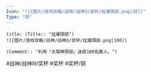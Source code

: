 ```yaml
---
Icon: "![[图片/游戏攻略/战神/战神3/奖杯/炫燿頭部.png|30]]"
Type: "铜"
---
```

```ad-common-bronze-trophy
title: (Title:: "炫燿頭部")
![[图片/游戏攻略/战神/战神3/奖杯/炫燿頭部.png|100]]

(Comment:: "利用『太陽神頭部』迷惑100名敵人。")
```

#战神/战神III/奖杯 #奖杯 #奖杯/铜
